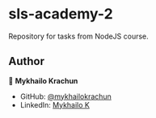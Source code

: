 # sls-academy-2

Repository for tasks from NodeJS course.

## Author

👤 **Mykhailo Krachun**

- GitHub: [@mykhailokrachun](https://github.com/mykhailokrachun)
- LinkedIn: [Mykhailo K](https://www.linkedin.com/in/mykhailo-krachun-98516025a/)
